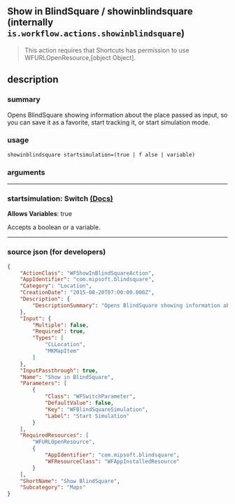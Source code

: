 
## Show in BlindSquare / showinblindsquare (internally `is.workflow.actions.showinblindsquare`)

> This action requires that Shortcuts has permission to use WFURLOpenResource,[object Object].


## description

### summary

Opens BlindSquare showing information about the place passed as input, so you can save it as a favorite, start tracking it, or start simulation mode.


### usage
```
showinblindsquare startsimulation=(true | f alse | variable)
```

### arguments

---

### startsimulation: Switch [(Docs)](https://pfgithub.github.io/shortcutslang/gettingstarted#switch-or-expanding-or-boolean-fields)
**Allows Variables**: true



Accepts a boolean
or a variable.

---

### source json (for developers)

```json
{
	"ActionClass": "WFShowInBlindSquareAction",
	"AppIdentifier": "com.mipsoft.blindsquare",
	"Category": "Location",
	"CreationDate": "2015-08-20T07:00:00.000Z",
	"Description": {
		"DescriptionSummary": "Opens BlindSquare showing information about the place passed as input, so you can save it as a favorite, start tracking it, or start simulation mode."
	},
	"Input": {
		"Multiple": false,
		"Required": true,
		"Types": [
			"CLLocation",
			"MKMapItem"
		]
	},
	"InputPassthrough": true,
	"Name": "Show in BlindSquare",
	"Parameters": [
		{
			"Class": "WFSwitchParameter",
			"DefaultValue": false,
			"Key": "WFBlindSquareSimulation",
			"Label": "Start Simulation"
		}
	],
	"RequiredResources": [
		"WFURLOpenResource",
		{
			"AppIdentifier": "com.mipsoft.blindsquare",
			"WFResourceClass": "WFAppInstalledResource"
		}
	],
	"ShortName": "Show BlindSquare",
	"Subcategory": "Maps"
}
```
